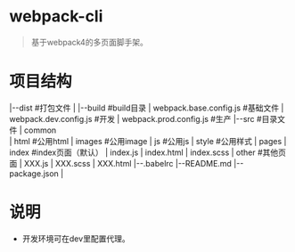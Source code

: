 # webpack-cli
> 基于webpack4的多页面脚手架。

# 项目结构
|--dist									#打包文件
|
|--build								#build目录
|		webpack.base.config.js			#基础文件
|		webpack.dev.config.js			#开发
|		webpack.prod.config.js			#生产
|--src									#目录文件
|		common							
|		html							#公用html
|		images							#公用image
|		js								#公用js
|		style							#公用样式
|		pages
|				index					#index页面（默认）
|					index.js
|					index.html
|					index.scss
|				other					#其他页面
|					XXX.js
|					XXX.scss
|					XXX.html
|--.babelrc
|--README.md
|--package.json
|

# 说明
- 开发环境可在dev里配置代理。
